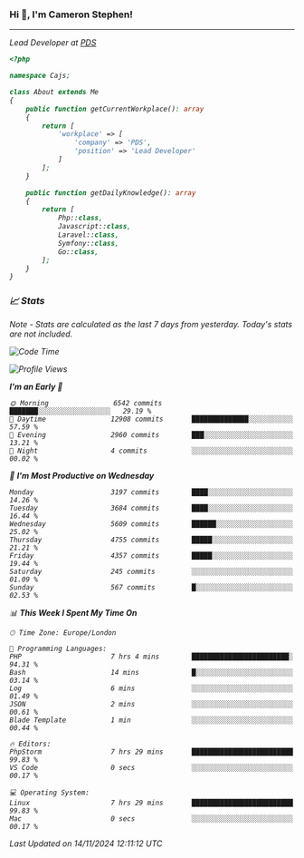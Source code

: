 ### Hi 👋, I'm Cameron Stephen!
<hr>
<p><em>Lead Developer at <a href="https://prindatasolutions.co.uk">PDS</a></p>


```php
<?php

namespace Cajs;

class About extends Me
{
    public function getCurrentWorkplace(): array
    {
        return [
            'workplace' => [
                'company' => 'PDS',
                'position' => 'Lead Developer'
            ]
        ];
    }

    public function getDailyKnowledge(): array
    {
        return [
            Php::class,
            Javascript::class,
            Laravel::class,
            Symfony::class,
            Go::class,
        ];
    }
}
```

### 📈 Stats
<p><em>Note - Stats are calculated as the last 7 days from yesterday. Today's stats are not included.</em></p>


<!--START_SECTION:waka-->
![Code Time](http://img.shields.io/badge/Code%20Time-4%2C053%20hrs%2010%20mins-blue)

![Profile Views](http://img.shields.io/badge/Profile%20Views-0-blue)

**I'm an Early 🐤** 

```text
🌞 Morning                6542 commits        ███████░░░░░░░░░░░░░░░░░░   29.19 % 
🌆 Daytime                12908 commits       ██████████████░░░░░░░░░░░   57.59 % 
🌃 Evening                2960 commits        ███░░░░░░░░░░░░░░░░░░░░░░   13.21 % 
🌙 Night                  4 commits           ░░░░░░░░░░░░░░░░░░░░░░░░░   00.02 % 
```
📅 **I'm Most Productive on Wednesday** 

```text
Monday                   3197 commits        ████░░░░░░░░░░░░░░░░░░░░░   14.26 % 
Tuesday                  3684 commits        ████░░░░░░░░░░░░░░░░░░░░░   16.44 % 
Wednesday                5609 commits        ██████░░░░░░░░░░░░░░░░░░░   25.02 % 
Thursday                 4755 commits        █████░░░░░░░░░░░░░░░░░░░░   21.21 % 
Friday                   4357 commits        █████░░░░░░░░░░░░░░░░░░░░   19.44 % 
Saturday                 245 commits         ░░░░░░░░░░░░░░░░░░░░░░░░░   01.09 % 
Sunday                   567 commits         █░░░░░░░░░░░░░░░░░░░░░░░░   02.53 % 
```


📊 **This Week I Spent My Time On** 

```text
🕑︎ Time Zone: Europe/London

💬 Programming Languages: 
PHP                      7 hrs 4 mins        ████████████████████████░   94.31 % 
Bash                     14 mins             █░░░░░░░░░░░░░░░░░░░░░░░░   03.14 % 
Log                      6 mins              ░░░░░░░░░░░░░░░░░░░░░░░░░   01.49 % 
JSON                     2 mins              ░░░░░░░░░░░░░░░░░░░░░░░░░   00.61 % 
Blade Template           1 min               ░░░░░░░░░░░░░░░░░░░░░░░░░   00.44 % 

🔥 Editors: 
PhpStorm                 7 hrs 29 mins       █████████████████████████   99.83 % 
VS Code                  0 secs              ░░░░░░░░░░░░░░░░░░░░░░░░░   00.17 % 

💻 Operating System: 
Linux                    7 hrs 29 mins       █████████████████████████   99.83 % 
Mac                      0 secs              ░░░░░░░░░░░░░░░░░░░░░░░░░   00.17 % 
```


 Last Updated on 14/11/2024 12:11:12 UTC
<!--END_SECTION:waka-->

